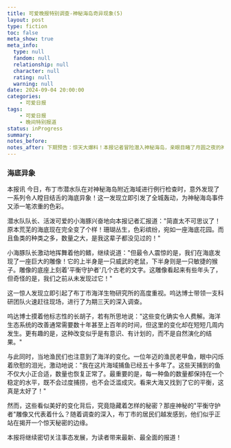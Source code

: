 ```yaml
---
title: 可爱晚报特别调查-神秘海岛奇异现象(5)
layout: post
type: fiction
toc: false
meta_show: true
meta_info:
  type: null
  fandom: null
  relationship: null
  character: null
  rating: null
  warning: null
date: 2024-09-04 20:00:00
categories:
    - 可爱日报
tags:
    - 可爱日报
    - 晚间特别报道
status: inProgress
summary:
notes_before:
notes_after: 下期预告：惊天大爆料！本报记者冒险潜入神秘海岛，亲眼目睹了月圆之夜的神秘仪式！究竟发生了什么？神秘海岛的秘密是否终将揭晓？敬请期待明天的《可爱晚报》，我们将为您揭开谜底！
---
```

### 海底异象

本报讯 今日，布丁市潜水队在对神秘海岛附近海域进行例行检查时，意外发现了一系列令人瞠目结舌的海底异象！这一发现立即引发了全城轰动，为神秘海岛事件又添一笔浓重的色彩。

潜水队队长、活泼可爱的小海豚兴奋地向本报记者汇报道："简直太不可思议了！原本荒芜的海底现在完全变了个样！珊瑚丛生，色彩缤纷，宛如一座海底花园。而且鱼类的种类之多，数量之大，是我这辈子都没见过的！"

小海豚队长激动地挥舞着他的鳍，继续说道："但最令人震惊的是，我们在海底发现了一座巨大的雕像！它的上半身是一只威武的老鼠，下半身则是一只敏捷的猴子。雕像的底座上刻着'平衡守护者'几个古老的文字。这雕像看起来有些年头了，但奇怪的是，我们之前从未发现过它！"

这一惊人发现立即引起了布丁市海洋生物研究所的高度重视。呜达博士带领一支科研团队火速赶往现场，进行了为期三天的深入调查。

呜达博士摸着他标志性的长胡子，若有所思地说："这些变化确实令人费解。海洋生态系统的改善通常需要数十年甚至上百年的时间，但这里的变化却在短短几周内发生。更有趣的是，这种改变似乎是有意识、有计划的，而不是自然演化的结果。"

与此同时，当地渔民们也注意到了海洋的变化。一位年迈的渔民老甲鱼，眼中闪烁着欣慰的泪光，激动地说："我在这片海域捕鱼已经五十多年了。这些天捕到的鱼不仅大小正合适，数量也恢复正常了。最重要的是，每一种鱼的数量都保持在一个稳定的水平，既不会过度捕捞，也不会泛滥成灾。看来大海又找到了它的平衡，这真是太好了！"

然而，这些看似美好的变化背后，究竟隐藏着怎样的秘密？那座神秘的"平衡守护者"雕像又代表着什么？随着调查的深入，布丁市的居民们越发感到，他们似乎正站在揭开一个惊天秘密的边缘。

本报将继续密切关注事态发展，为读者带来最新、最全面的报道！
